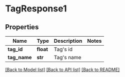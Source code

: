 # TagResponse1

## Properties
Name | Type | Description | Notes
------------ | ------------- | ------------- | -------------
**tag_id** | **float** | Tag&#x27;s id | 
**tag_name** | **str** | Tag&#x27;s name | 

[[Back to Model list]](../README.md#documentation-for-models) [[Back to API list]](../README.md#documentation-for-api-endpoints) [[Back to README]](../README.md)

